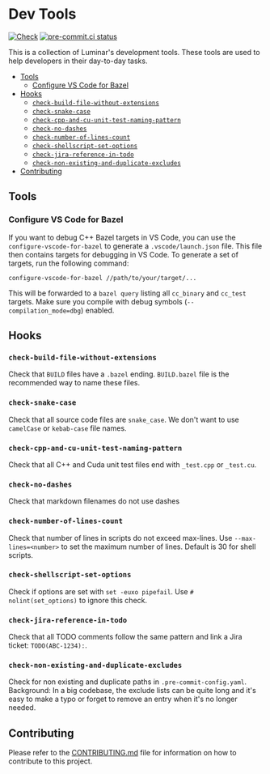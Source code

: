 # Dev Tools

[![Check](https://github.com/luminartech/dev-tools/actions/workflows/check.yaml/badge.svg)](https://github.com/luminartech/dev-tools/actions/workflows/check.yaml)
[![pre-commit.ci status](https://results.pre-commit.ci/badge/github/luminartech/dev-tools/master.svg)](https://results.pre-commit.ci/latest/github/luminartech/dev-tools/master)

This is a collection of Luminar's development tools.
These tools are used to help developers in their day-to-day tasks.

<!-- mdformat-toc start --slug=github --no-anchors --maxlevel=6 --minlevel=2 -->

- [Tools](#tools)
  - [Configure VS Code for Bazel](#configure-vs-code-for-bazel)
- [Hooks](#hooks)
  - [`check-build-file-without-extensions`](#check-build-file-without-extensions)
  - [`check-snake-case`](#check-snake-case)
  - [`check-cpp-and-cu-unit-test-naming-pattern`](#check-cpp-and-cu-unit-test-naming-pattern)
  - [`check-no-dashes`](#check-no-dashes)
  - [`check-number-of-lines-count`](#check-number-of-lines-count)
  - [`check-shellscript-set-options`](#check-shellscript-set-options)
  - [`check-jira-reference-in-todo`](#check-jira-reference-in-todo)
  - [`check-non-existing-and-duplicate-excludes`](#check-non-existing-and-duplicate-excludes)
- [Contributing](#contributing)

<!-- mdformat-toc end -->

## Tools

### Configure VS Code for Bazel

If you want to debug C++ Bazel targets in VS Code, you can use the `configure-vscode-for-bazel` to generate a `.vscode/launch.json` file.
This file then contains targets for debugging in VS Code.
To generate a set of targets, run the following command:

```shell
configure-vscode-for-bazel //path/to/your/target/...
```

This will be forwarded to a `bazel query` listing all `cc_binary` and `cc_test` targets.
Make sure you compile with debug symbols (`--compilation_mode=dbg`) enabled.

## Hooks

<!-- hooks-doc start -->

### `check-build-file-without-extensions`

Check that `BUILD` files have a `.bazel` ending. `BUILD.bazel` file is the recommended way to name these files.

### `check-snake-case`

Check that all source code files are `snake_case`. We don't want to use `camelCase` or `kebab-case` file names.

### `check-cpp-and-cu-unit-test-naming-pattern`

Check that all C++ and Cuda unit test files end with `_test.cpp` or `_test.cu`.

### `check-no-dashes`

Check that markdown filenames do not use dashes

### `check-number-of-lines-count`

Check that number of lines in scripts do not exceed max-lines. Use `--max-lines=<number>` to set the maximum number of lines. Default is 30 for shell scripts.

### `check-shellscript-set-options`

Check if options are set with `set -euxo pipefail`. Use `# nolint(set_options)` to ignore this check.

### `check-jira-reference-in-todo`

Check that all TODO comments follow the same pattern and link a Jira ticket: `TODO(ABC-1234):`.

### `check-non-existing-and-duplicate-excludes`

Check for non existing and duplicate paths in `.pre-commit-config.yaml`. Background: In a big codebase, the exclude lists can be quite long and it's easy to make a typo or forget to remove an entry when it's no longer needed.

<!-- hooks-doc end -->

## Contributing

Please refer to the [CONTRIBUTING.md](CONTRIBUTING.md) file for information on how to contribute to this project.
